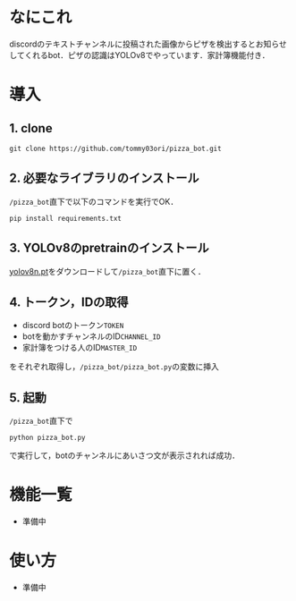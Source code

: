 # なにこれ
discordのテキストチャンネルに投稿された画像からピザを検出するとお知らせしてくれるbot．ピザの認識はYOLOv8でやっています．家計簿機能付き．

# 導入
## 1. clone
```
git clone https://github.com/tommy03ori/pizza_bot.git
```
## 2. 必要なライブラリのインストール
`/pizza_bot`直下で以下のコマンドを実行でOK．
```
pip install requirements.txt
```
## 3. YOLOv8のpretrainのインストール
[yolov8n.pt](https://github.com/ultralytics/assets/releases/download/v8.2.0/yolov8n.pt)をダウンロードして`/pizza_bot`直下に置く．
## 4. トークン，IDの取得
- discord botのトークン`TOKEN`
- botを動かすチャンネルのID`CHANNEL_ID`
- 家計簿をつける人のID`MASTER_ID`

をそれぞれ取得し，`/pizza_bot/pizza_bot.py`の変数に挿入
## 5. 起動
`/pizza_bot`直下で
```
python pizza_bot.py
```
で実行して，botのチャンネルにあいさつ文が表示されれば成功．

# 機能一覧
- 準備中

# 使い方
- 準備中
